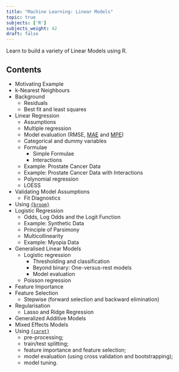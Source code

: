 ```yaml
---
title: "Machine Learning: Linear Models"
topic: true
subjects: ['R']
subjects_weight: 42
draft: false
---
```


<!--
	http://www.quantide.com/winter-courses-opening-r-data-science-statistics-data-science/
-->

Learn to build a variety of Linear Models using R.

## Contents

- Motivating Example
- k-Nearest Neighbours
- Background
	- Residuals
	- Best fit and least squares
- Linear Regression
	* Assumptions 
	* Multiple regression
	* Model evaluation (RMSE, [MAE](https://en.wikipedia.org/wiki/Mean_absolute_error) and [MPE](https://en.wikipedia.org/wiki/Mean_percentage_error))
	* Categorical and dummy variables
	* Formulae
		* Simple Formulae
		* Interactions
	* Example: Prostate Cancer Data
	* Example: Prostate Cancer Data with Interactions
	* Polynomial regression
	* LOESS
- Validating Model Assumptions
	* Fit Diagnostics
- Using [`{broom}`](https://github.com/tidyverse/broom)
- Logistic Regression
	* Odds, Log Odds and the Logit Function
	* Example: Synthetic Data
	* Principle of Parsimony
	* Multicollinearity
	* Example: Myopia Data
- Generalised Linear Models
	- Logistic regression
		- Thresholding and classification
		- Beyond binary: One-versus-rest models
		- Model evaluation
	- Poisson regression
- Feature Importance
- Feature Selection
  	* Stepwise (forward selection and backward elimination)
- Regularisation
	* Lasso and Ridge Regression
- Generalized Additive Models
- Mixed Effects Models
- Using [`{caret}`](http://topepo.github.io/caret/index.html)
	* pre-processing;
	* train/test splitting;
	* feature importance and feature selection;
	* model evaluation (using cross validation and bootstrapping);
	* model tuning.
